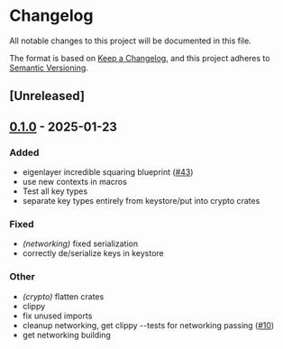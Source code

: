 # Changelog

All notable changes to this project will be documented in this file.

The format is based on [Keep a Changelog](https://keepachangelog.com/en/1.0.0/),
and this project adheres to [Semantic Versioning](https://semver.org/spec/v2.0.0.html).

## [Unreleased]

## [0.1.0](https://github.com/tangle-network/gadget/releases/tag/gadget-crypto-k256-v0.1.0) - 2025-01-23

### Added

- eigenlayer incredible squaring blueprint ([#43](https://github.com/tangle-network/gadget/pull/43))
- use new contexts in macros
- Test all key types
- separate key types entirely from keystore/put into crypto crates

### Fixed

- *(networking)* fixed serialization
- correctly de/serialize keys in keystore

### Other

- *(crypto)* flatten crates
- clippy
- fix unused imports
- cleanup networking, get clippy --tests for networking passing ([#10](https://github.com/tangle-network/gadget/pull/10))
- get networking building
